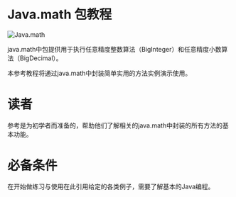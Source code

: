 # Java.math 包教程

![Java.math](../img/1-1404140H94cA.png "Java.math")

java.math中包提供用于执行任意精度整数算法（BigInteger）和任意精度小数算法（BigDecimal）。

本参考教程将通过java.math中封装简单实用的方法实例演示使用。

# 读者

参考是为初学者而准备的，帮助他们了解相关的java.math中封装的所有方法的基本功能。

# 必备条件

在开始做练习与使用在此引用给定的各类例子，需要了解基本的Java编程。

